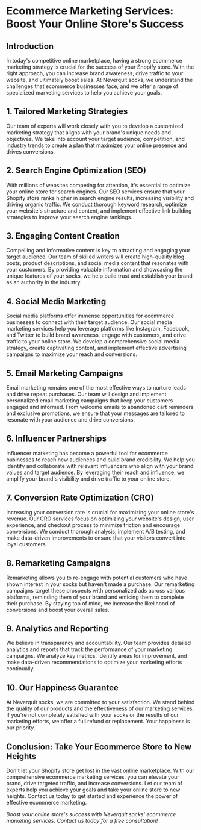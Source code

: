 # Ecommerce Marketing Services: Boost Your Online Store's Success

## Introduction

In today's competitive online marketplace, having a strong ecommerce marketing strategy is crucial for the success of your Shopify store. With the right approach, you can increase brand awareness, drive traffic to your website, and ultimately boost sales. At Neverquit socks, we understand the challenges that ecommerce businesses face, and we offer a range of specialized marketing services to help you achieve your goals.

## 1. Tailored Marketing Strategies

Our team of experts will work closely with you to develop a customized marketing strategy that aligns with your brand's unique needs and objectives. We take into account your target audience, competition, and industry trends to create a plan that maximizes your online presence and drives conversions.

## 2. Search Engine Optimization (SEO)

With millions of websites competing for attention, it's essential to optimize your online store for search engines. Our SEO services ensure that your Shopify store ranks higher in search engine results, increasing visibility and driving organic traffic. We conduct thorough keyword research, optimize your website's structure and content, and implement effective link building strategies to improve your search engine rankings.

## 3. Engaging Content Creation

Compelling and informative content is key to attracting and engaging your target audience. Our team of skilled writers will create high-quality blog posts, product descriptions, and social media content that resonates with your customers. By providing valuable information and showcasing the unique features of your socks, we help build trust and establish your brand as an authority in the industry.

## 4. Social Media Marketing

Social media platforms offer immense opportunities for ecommerce businesses to connect with their target audience. Our social media marketing services help you leverage platforms like Instagram, Facebook, and Twitter to build brand awareness, engage with customers, and drive traffic to your online store. We develop a comprehensive social media strategy, create captivating content, and implement effective advertising campaigns to maximize your reach and conversions.

## 5. Email Marketing Campaigns

Email marketing remains one of the most effective ways to nurture leads and drive repeat purchases. Our team will design and implement personalized email marketing campaigns that keep your customers engaged and informed. From welcome emails to abandoned cart reminders and exclusive promotions, we ensure that your messages are tailored to resonate with your audience and drive conversions.

## 6. Influencer Partnerships

Influencer marketing has become a powerful tool for ecommerce businesses to reach new audiences and build brand credibility. We help you identify and collaborate with relevant influencers who align with your brand values and target audience. By leveraging their reach and influence, we amplify your brand's visibility and drive traffic to your online store.

## 7. Conversion Rate Optimization (CRO)

Increasing your conversion rate is crucial for maximizing your online store's revenue. Our CRO services focus on optimizing your website's design, user experience, and checkout process to minimize friction and encourage conversions. We conduct thorough analysis, implement A/B testing, and make data-driven improvements to ensure that your visitors convert into loyal customers.

## 8. Remarketing Campaigns

Remarketing allows you to re-engage with potential customers who have shown interest in your socks but haven't made a purchase. Our remarketing campaigns target these prospects with personalized ads across various platforms, reminding them of your brand and enticing them to complete their purchase. By staying top of mind, we increase the likelihood of conversions and boost your overall sales.

## 9. Analytics and Reporting

We believe in transparency and accountability. Our team provides detailed analytics and reports that track the performance of your marketing campaigns. We analyze key metrics, identify areas for improvement, and make data-driven recommendations to optimize your marketing efforts continually.

## 10. Our Happiness Guarantee

At Neverquit socks, we are committed to your satisfaction. We stand behind the quality of our products and the effectiveness of our marketing services. If you're not completely satisfied with your socks or the results of our marketing efforts, we offer a full refund or replacement. Your happiness is our priority.

## Conclusion: Take Your Ecommerce Store to New Heights

Don't let your Shopify store get lost in the vast online marketplace. With our comprehensive ecommerce marketing services, you can elevate your brand, drive targeted traffic, and increase conversions. Let our team of experts help you achieve your goals and take your online store to new heights. Contact us today to get started and experience the power of effective ecommerce marketing.

*Boost your online store's success with Neverquit socks' ecommerce marketing services. Contact us today for a free consultation!*